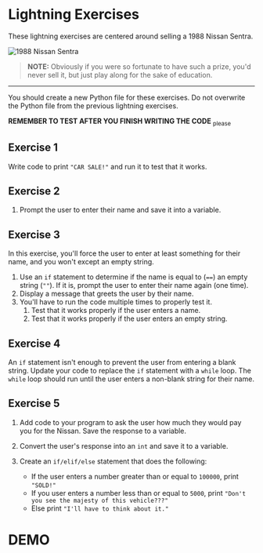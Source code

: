 # Lightning Exercises

These lightning exercises are centered around selling a 1988 Nissan Sentra.

![1988 Nissan Sentra](https://upload.wikimedia.org/wikipedia/commons/thumb/1/1b/Nissan_Sentra_coupe_--_07-09-2009.jpg/640px-Nissan_Sentra_coupe_--_07-09-2009.jpg)

> **NOTE:** Obviously if you were so fortunate to have such a prize, you'd never sell it, but just play along for the sake of education.

---

You should create a new Python file for these exercises. Do not overwrite the Python file from the previous lightning exercises.

**REMEMBER TO TEST AFTER YOU FINISH WRITING THE CODE** <sub>please</sub>

## Exercise 1

Write code to print `"CAR SALE!"` and  run it to test that it works.

## Exercise 2

1. Prompt the user to enter their name and save it into a variable.

## Exercise 3

In this exercise, you'll force the user to enter at least something for their name, and you won't except an empty string.

1. Use an `if` statement to determine if the name is equal to (`==`) an empty string (`""`). If it is, prompt the user to enter their name again (one time).
1. Display a message that greets the user by their name.
1. You'll have to run the code multiple times to properly test it.
    1. Test that it works properly if the user enters a name.
    1. Test that it works properly if the user enters an empty string.

## Exercise 4

An `if` statement isn't enough to prevent the user from entering a blank string. Update your code to replace the `if` statement with a `while` loop. The `while` loop should run until the user enters a non-blank string for their name.

## Exercise 5

1. Add code to your program to ask the user how much they would pay you for the Nissan. Save the response to a variable.
1. Convert the user's response into an `int` and save it to a variable.
1. Create an `if/elif/else` statement that does the following:

    * If the user enters a number greater than or equal to `100000`, print `"SOLD!"`
    * If you user enters a number less than or equal to `5000`, print `"Don't you see the majesty of this vehicle???"`
    * Else print `"I'll have to think about it."`

# DEMO
